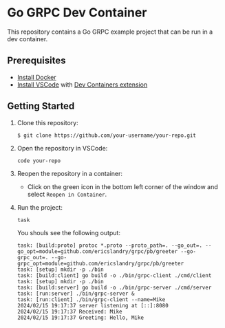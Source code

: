 # Go GRPC Dev Container

This repository contains a Go GRPC example project that can be run in a dev container.

## Prerequisites

- [Install Docker](https://docs.docker.com/get-docker/)
- [Install VSCode](https://code.visualstudio.com/) with [Dev Containers extension](https://marketplace.visualstudio.com/items?itemName=ms-vscode-remote.remote-containers)

## Getting Started

1. Clone this repository:
   ```shell
   $ git clone https://github.com/your-username/your-repo.git
   ```
2. Open the repository in VSCode:
   ```shell
   code your-repo
   ```
3. Reopen the repository in a container:
      - Click on the green icon in the bottom left corner of the window and select `Reopen in Container`.

4. Run the project:
   ```shell
   task
   ```
   You shouls see the following output:
   ```shell
   task: [build:proto] protoc *.proto --proto_path=. --go_out=. --go_opt=module=github.com/ericslandry/grpc/pb/greeter --go-grpc_out=. --go-grpc_opt=module=github.com/ericslandry/grpc/pb/greeter
   task: [setup] mkdir -p ./bin
   task: [build:client] go build -o ./bin/grpc-client ./cmd/client
   task: [setup] mkdir -p ./bin
   task: [build:server] go build -o ./bin/grpc-server ./cmd/server
   task: [run:server] ./bin/grpc-server &
   task: [run:client] ./bin/grpc-client --name=Mike
   2024/02/15 19:17:37 server listening at [::]:8080
   2024/02/15 19:17:37 Received: Mike
   2024/02/15 19:17:37 Greeting: Hello, Mike
   ```
